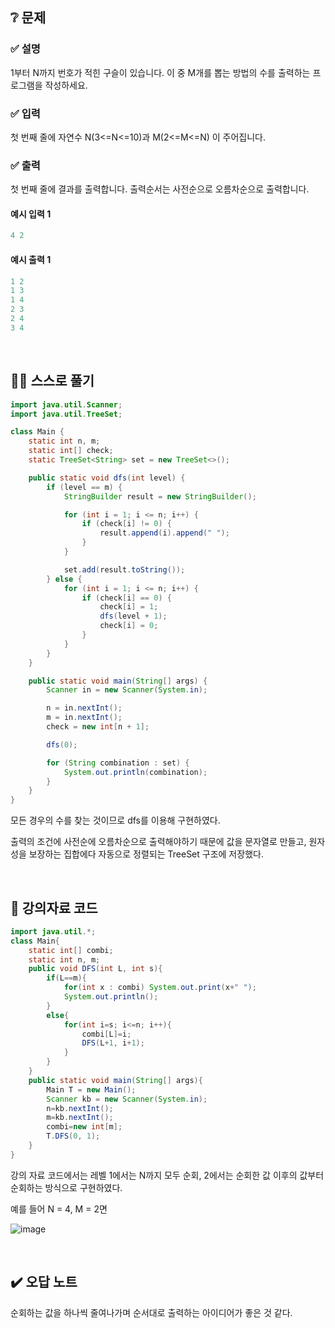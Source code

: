 ## ❔ 문제
### ✅ 설명
1부터 N까지 번호가 적힌 구슬이 있습니다. 이 중  M개를 뽑는 방법의 수를 출력하는 프로그램을 작성하세요.

### ✅ 입력
첫 번째 줄에 자연수 N(3<=N<=10)과 M(2<=M<=N) 이 주어집니다.

### ✅ 출력
첫 번째 줄에 결과를 출력합니다. 출력순서는 사전순으로 오름차순으로 출력합니다.

#### 예시 입력 1
``` java
4 2
```

#### 예시 출력 1
``` java
1 2
1 3
1 4
2 3
2 4
3 4
```

<br>

## ✍🏻 스스로 풀기

``` java
import java.util.Scanner;
import java.util.TreeSet;

class Main {
	static int n, m;
	static int[] check;
	static TreeSet<String> set = new TreeSet<>();

	public static void dfs(int level) {
		if (level == m) {
			StringBuilder result = new StringBuilder();

			for (int i = 1; i <= n; i++) {
				if (check[i] != 0) {
					result.append(i).append(" ");
				}
			}

			set.add(result.toString());
		} else {
			for (int i = 1; i <= n; i++) {
				if (check[i] == 0) {
					check[i] = 1;
					dfs(level + 1);
					check[i] = 0;
				}
			}
		}
	}

	public static void main(String[] args) {
		Scanner in = new Scanner(System.in);

		n = in.nextInt();
		m = in.nextInt();
		check = new int[n + 1];

		dfs(0);

		for (String combination : set) {
			System.out.println(combination);
		}
	}
}
```

모든 경우의 수를 찾는 것이므로 dfs를 이용해 구현하였다.

출력의 조건에 사전순에 오름차순으로 출력해야하기 때문에 값을 문자열로 만들고, 원자성을 보장하는 집합에다 자동으로 정렬되는 TreeSet 구조에 저장했다.

<br>

## 📖 강의자료 코드

``` java
import java.util.*;
class Main{
	static int[] combi;
	static int n, m;
	public void DFS(int L, int s){
		if(L==m){
			for(int x : combi) System.out.print(x+" ");
			System.out.println();
		}
		else{
			for(int i=s; i<=n; i++){
				combi[L]=i;
				DFS(L+1, i+1);
			}
		}
	}
	public static void main(String[] args){
		Main T = new Main();
		Scanner kb = new Scanner(System.in);
		n=kb.nextInt();
		m=kb.nextInt();
		combi=new int[m];
		T.DFS(0, 1);
	}
}
```

강의 자료 코드에서는 레벨 1에서는 N까지 모두 순회, 2에서는 순회한 값 이후의 값부터 순회하는 방식으로 구현하였다.

예를 들어 N = 4, M = 2면

![image](https://github.com/05AM/problem-solving/assets/83827023/c3f585d9-f751-4978-a395-d2ea402c987b)

<br>

## ✔️ 오답 노트

순회하는 값을 하나씩 줄여나가며 순서대로 출력하는 아이디어가 좋은 것 같다.

